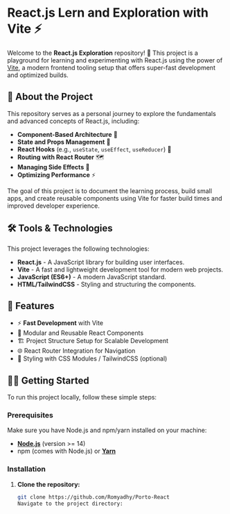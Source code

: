 # React.js Lern and Exploration with Vite ⚡️

Welcome to the **React.js Exploration** repository! 🎉 This project is a playground for learning and experimenting with React.js using the power of [Vite](https://vitejs.dev/), a modern frontend tooling setup that offers super-fast development and optimized builds.

## 🚀 About the Project
This repository serves as a personal journey to explore the fundamentals and advanced concepts of React.js, including:

- **Component-Based Architecture** 🌟
- **State and Props Management** 🔄
- **React Hooks** (e.g., `useState`, `useEffect`, `useReducer`) 🔗
- **Routing with React Router** 🗺️
- **Managing Side Effects** 🔄
- **Optimizing Performance** ⚡

The goal of this project is to document the learning process, build small apps, and create reusable components using Vite for faster build times and improved developer experience.

## 🛠️ Tools & Technologies
This project leverages the following technologies:

- **React.js** - A JavaScript library for building user interfaces.
- **Vite** - A fast and lightweight development tool for modern web projects.
- **JavaScript (ES6+)** - A modern JavaScript standard.
- **HTML/TailwindCSS** - Styling and structuring the components.

## 🎯 Features
- ⚡ **Fast Development** with Vite
- 🧩 Modular and Reusable React Components
- 🏗️ Project Structure Setup for Scalable Development
- 🌐 React Router Integration for Navigation
- 🎨 Styling with CSS Modules / TailwindCSS (optional)

## 🏃‍♂️ Getting Started
To run this project locally, follow these simple steps:

### Prerequisites
Make sure you have Node.js and npm/yarn installed on your machine:

- **[Node.js](https://nodejs.org/)** (version >= 14)
- npm (comes with Node.js) or **[Yarn](https://classic.yarnpkg.com/en/docs/install/)**

### Installation
1. **Clone the repository:**

   ```bash
   git clone https://github.com/Romyadhy/Porto-React
   Navigate to the project directory:
   

